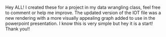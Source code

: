 Hey ALL!
I created these for a project in my data wrangling class, feel free to comment or help me improve.
The updated version of the IOT file was a new rendering with a more visually appealing graph added to use in the powerpoint presentation.
I know this is very simple but hey it is a start!
Thank you!!
